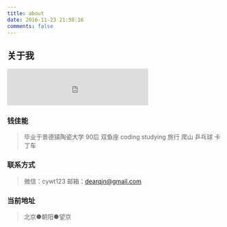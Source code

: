 ```yaml
---
title: about
date: 2016-11-23 21:58:16
comments: false
---
```


## 关于我
<iframe frameborder="no" border="0" marginwidth="0" marginheight="0" width=330 height=86 src="http://music.163.com/outchain/player?type=2&id=29803270&auto=1&height=66"></iframe>

### 钱佳能

> 毕业于景德镇陶瓷大学
> 90后 双鱼座  coding studying
> 旅行 爬山 乒乓球 卡丁车

### 联系方式
> 微信：cywt123
> 邮箱：dearqjn@gmail.com

### 当前地址
> 北京●朝阳●望京


